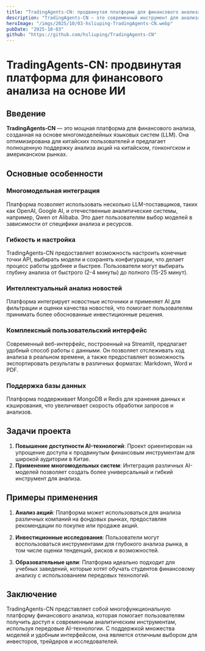 ```yaml
---
title: "TradingAgents-CN: продвинутая платформа для финансового анализа на основе ИИ"
description: "TradingAgents-CN — это современный инструмент для анализа финансовых данных, оптимизированный для китайского рынка с поддержкой нескольких языков и интеграцией с различными большим языковыми моделями (LLM)."
heroImage: "/imgs/2025/10/03-hsliuping-TradingAgents-CN.webp"
pubDate: "2025-10-03"
github: "https://github.com/hsliuping/TradingAgents-CN"
---
```


# TradingAgents-CN: продвинутая платформа для финансового анализа на основе ИИ

## Введение

**TradingAgents-CN** — это мощная платформа для финансового анализа, созданная на основе многомоделейных языковых систем (LLM). Она оптимизирована для китайских пользователей и предлагает полноценную поддержку анализа акций на китайском, гонконгском и американском рынках.

## Основные особенности

### Многомодельная интеграция

Платформа позволяет использовать несколько LLM-поставщиков, таких как OpenAI, Google AI, и отечественные аналитические системы, например, Qwen от Alibaba. Это дает пользователям выбор моделей в зависимости от специфики анализа и ресурсов.

### Гибкость и настройка

TradingAgents-CN предоставляет возможность настроить конечные точки API, выбирать модели и сохранять конфигурации, что делает процесс работы удобнее и быстрее. Пользователи могут выбирать глубину анализа от быстрого (2-4 минуты) до полного (15-25 минут).

### Интеллектуальный анализ новостей

Платформа интегрирует новостные источники и применяет AI для фильтрации и оценки качества новостей, что помогает пользователям принимать более обоснованные инвестиционные решения.

### Комплексный пользовательский интерфейс

Современный веб-интерфейс, построенный на Streamlit, предлагает удобный способ работы с данными. Он позволяет отслеживать ход анализа в реальном времени, а также предоставляет возможность экспортировать результаты в различных форматах: Markdown, Word и PDF.

### Поддержка базы данных

Платформа поддерживает MongoDB и Redis для хранения данных и кэширования, что увеличивает скорость обработки запросов и анализов.

## Задачи проекта

1. **Повышение доступности AI-технологий**: Проект ориентирован на упрощение доступа к продвинутым финансовым инструментам для широкой аудитории в Китае.
2. **Применение многомодельных систем**: Интеграция различных AI-моделей позволяет создать более универсальный и гибкий инструмент для анализа.

## Примеры применения

1. **Анализ акций**: Платформа может использоваться для анализа различных компаний на фондовых рынках, предоставляя рекомендации по покупке или продаже акций.

2. **Инвестиционные исследования**: Пользователи могут воспользоваться инструментами для глубокого анализа рынка, в том числе оценки тенденций, рисков и возможностей.

3. **Образовательные цели**: Платформа идеально подходит для учебных заведений, которые хотят обучать студентов финансовому анализу с использованием передовых технологий.

## Заключение

TradingAgents-CN представляет собой многофункциональную платформу финансового анализа, которая помогает пользователям получить доступ к современным аналитическим инструментам, используя передовые AI-технологии. С поддержкой множества моделей и удобным интерфейсом, она является отличным выбором для инвесторов, трейдеров и исследователей.
